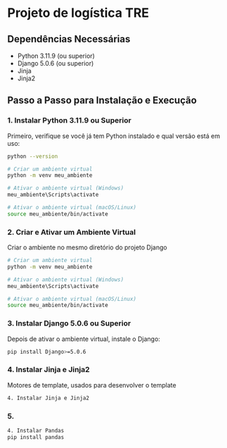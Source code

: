 # Projeto de logística TRE

## Dependências Necessárias

- Python 3.11.9 (ou superior)
- Django 5.0.6 (ou superior)
- Jinja
- Jinja2

## Passo a Passo para Instalação e Execução

### 1. Instalar Python 3.11.9 ou Superior

Primeiro, verifique se você já tem Python instalado e qual versão está em uso:

```sh
python --version

# Criar um ambiente virtual
python -m venv meu_ambiente

# Ativar o ambiente virtual (Windows)
meu_ambiente\Scripts\activate

# Ativar o ambiente virtual (macOS/Linux)
source meu_ambiente/bin/activate
```
### 2. Criar e Ativar um Ambiente Virtual
Criar o ambiente no mesmo diretório do projeto Django
```sh
# Criar um ambiente virtual
python -m venv meu_ambiente

# Ativar o ambiente virtual (Windows)
meu_ambiente\Scripts\activate

# Ativar o ambiente virtual (macOS/Linux)
source meu_ambiente/bin/activate
```
### 3. Instalar Django 5.0.6 ou Superior
Depois de ativar o ambiente virtual, instale o Django:

```sh
pip install Django>=5.0.6
```

### 4. Instalar Jinja e Jinja2
Motores de template, usados para desenvolver o template
```sh
4. Instalar Jinja e Jinja2
```

### 5.
```sh
4. Instalar Pandas
pip install pandas
```
